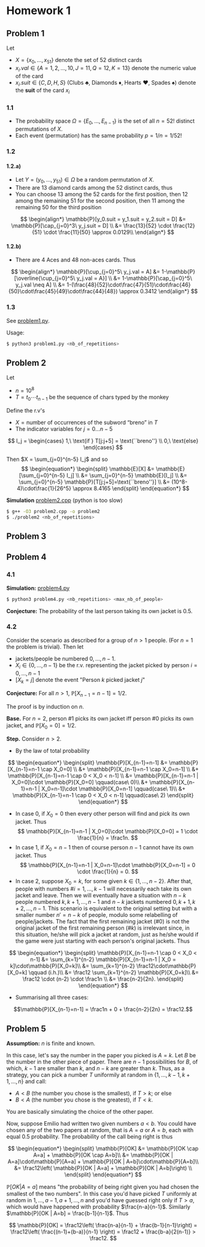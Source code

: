 # Homework 1

## Problem 1

Let 
- $X= \{x_0,\ldots, x_{51}\}$ denote the set of 52 distinct cards
- $x_i.val \in \{A=1, 2,..., 10, J=11, Q=12, K=13\}$ denote the numeric value of the card
- $x_i.suit \in \{C, D, H, S \}$ (Clubs ♣, Diamonds ♦, Hearts ♥, Spades ♠) denote the **suit** of the card $x_i$
 

### 1.1

- The probability space $\Omega = \{ E_0, \ldots, E_{n-1} \}$ is the set of all
$n=52!$ distinct permutations of $X$. 
- Each event (permutation) has the same probability $p=1/n=1/52!$

### 1.2

#### 1.2.a)

- Let $Y=(y_0, \ldots, y_{51})\in\Omega$ be a random permutation of $X$.
- There are 13 diamond cards among the 52 distinct cards, thus
- You can choose 13 among the 52 cards for the first position, then 12 among the remaining 51 for the second position, then 11 among the remaining 50 for the third position

$$
\begin{align*}
\mathbb{P}[y_0.suit = y_1.suit = y_2.suit = D] &= \mathbb{P}[\cap_{j=0}^3\  y_j.suit = D] \\
&= \frac{13}{52} \cdot \frac{12}{51} \cdot \frac{11}{50} \approx 0.0129\\
\end{align*}
$$


#### 1.2.b)

- There are 4 Aces and 48 non-aces cards. Thus

$$
\begin{align*}
\mathbb{P}[\cup_{j=0}^5\  y_j.val = A] 
&= 1-\mathbb{P}[\overline{\cup_{j=0}^5\  y_j.val = A}] \\
&= 1-\mathbb{P}[\cap_{j=0}^5\  y_j.val \neq A] \\
&= 1-(\frac{48}{52}\cdot\frac{47}{51}\cdot\frac{46}{50}\cdot\frac{45}{49}\cdot\frac{44}{48}) \approx 0.3412 
\end{align*}
$$

### 1.3

See [problem1.py](./problem1.py).

Usage:

```sh
$ python3 problem1.py <nb_of_repetitions>
```


## Problem 2

Let 
- $n = 10^8$
- $T = t_0 \cdots t_{n-1}$ be the sequence of chars typed by the monkey

Define the r.v's
- $X = \text{number of occurrences of the subword ``breno'' in } T$
- The indicator variables for $j=0\ldots n-5$

$$
I_j = \begin{cases}
1,\  \text{if } T[j:j+5] = \text{``breno''} \\
0,\  \text{else}
\end{cases}
$$

Then $X = \sum_{j=0}^{n-5} I_j$ and so 
$$
\begin{equation*}
\begin{split}
\mathbb{E}[X] &= \mathbb{E}[\sum_{j=0}^{n-5} I_j] \\
&= \sum_{j=0}^{n-5} \mathbb{E}[I_j] \\
&= \sum_{j=0}^{n-5} \mathbb{P}[T[j:j+5]=\text{``breno''}] \\
&= (10^8-4)\cdot\frac{1}{26^5} \approx 8.4165
\end{split}
\end{equation*}
$$

**Simulation** [problem2.cpp](./problem2.cpp) (python is too slow)

```sh
$ g++ -O3 problem2.cpp -o problem2
$ ./problem2 <nb_of_repetitions>
```


## Problem 3





## Problem 4

### 4.1

**Simulation:** [problem4.py](./problem4.py)

```sh
$ python3 problem4.py <nb_repetitions> <max_nb_of_people>
```

**Conjecture:** The probability of the last person taking its own jacket is 0.5.

### 4.2

Consider the scenario as described for a group of $n > 1$ people. (For $n=1$ the problem is trivial). Then let 
- jackets/people be numbered $0,\ldots, n-1$.
- $X_i\in\{0,\ldots, n-1\}$ be the r.v. representing the jacket picked by person $i=0,\ldots, n-1$
- $[X_k = j]$ denote the event "Person $k$ picked jacket $j$"

**Conjecture:** For all $n > 1$,  $\mathbb{P}[X_{n-1}=n-1] = 1/2$.

The proof is by induction on $n$.

**Base.** For $n=2$, person #1 picks its own jacket iff person #0 picks its own jacket, and $\mathbb{P}[X_0=0] = 1/2$.

**Step.** Consider $n>2$.

- By the law of total probability

$$
\begin{equation*}
\begin{split}
\mathbb{P}[X_{n-1}=n-1] &=   \mathbb{P}[X_{n-1}=n-1 \cap X_0=0] \\
&+ \mathbb{P}[X_{n-1}=n-1 \cap X_0=n-1]  \\
&+ \mathbb{P}[X_{n-1}=n-1 \cap 0 < X_0 < n-1] \\
&= \mathbb{P}[X_{n-1}=n-1 | X_0=0]\cdot \mathbb{P}[X_0=0] \qquad(case\ 0)\\
&+ \mathbb{P}[X_{n-1}=n-1 | X_0=n-1]\cdot \mathbb{P}[X_0=n-1] \qquad(case\ 1)\\
&+ \mathbb{P}[X_{n-1}=n-1 \cap 0 < X_0 < n-1] \qquad(case\ 2)
\end{split}
\end{equation*}
$$

- In case 0, if $X_0=0$ then every other person will find and pick its own jacket. Thus 
$$
\mathbb{P}[X_{n-1}=n-1 | X_0=0]\cdot \mathbb{P}[X_0=0] = 1 \cdot \frac{1}{n} = \frac1n.
$$ 
- In case 1, if $X_0=n-1$ then of course person $n-1$ cannot have its own jacket. Thus
$$
\mathbb{P}[X_{n-1}=n-1 | X_0=n-1]\cdot \mathbb{P}[X_0=n-1] = 0 \cdot \frac{1}{n} = 0.
$$ 
- In case 2, suppose $X_0=k$, for some given $k\in\{1,\ldots, n-2\}$. After that, people with numbers #$i=1,\ldots,k-1$ will necessarily each take its own jacket and leave. Then we will eventually have a situation with $n-k$ people numbered $k,k+1,\ldots,n-1$ and $n-k$ jackets numbered $0,k+1,k+2,\ldots,n-1$. This scenario is equivalent to the original setting but with a smaller number $n'=n-k$ of people, modulo some relabelling of people/jackets. The fact that the first remaining jacket (#0) is not the original jacket of the first remaining person (#$k$) is irrelevant since, in this situation, he/she will pick a jacket at random, just as he/she would if the game were just starting with each person's original jackets. Thus

$$
\begin{equation*}
\begin{split}
\mathbb{P}[X_{n-1}=n-1 \cap 0 < X_0 < n-1] 
&= \sum_{k=1}^{n-2} \mathbb{P}[X_{n-1}=n-1 | X_0 = k]\cdot\mathbb{P}[X_0=k]\\
&= \sum_{k=1}^{n-2} \frac12\cdot\mathbb{P}[X_0=k] \qquad (i.h.)\\
&= \frac12 \sum_{k=1}^{n-2} \mathbb{P}[X_0=k]\\
&= \frac12 \cdot (n-2) \cdot \frac1n \\ 
&= \frac{n-2}{2n}.
\end{split}
\end{equation*}
$$

- Summarising all three cases:

$$\mathbb{P}[X_{n-1}=n-1] = \frac1n + 0 + \frac{n-2}{2n} = \frac12.$$


## Problem 5

**Assumption:** $n$ is finite and known.

In this case, let's say the number in the paper you picked is $A=k$. Let $B$ be the number in the other piece of paper. There are $n-1$ possibilities for $B$, of which, $k-1$ are smaller than $k$, and $n-k$ are greater than $k$. 
Thus, as a strategy, you can pick a number $T$ uniformily at random in $\{1,\ldots,k-1,k+1,\ldots,n\}$ and call:
- $A < B$ (the number you chose is the smallest), if  $T > k$; or else
- $B < A$ (the number you chose is the greatest),  if $T < k$.

You are basically simulating the choice of the other paper. 

Now, suppose Emilio had written two given numbers $a < b$. You could have chosen any of the two papers at random, that is $A=a$ or $A=b$, each with equal $0.5$ probability. The probability of the call being right is thus 

$$
\begin{equation*}
\begin{split}
\mathbb{P}[OK] &= \mathbb{P}[OK \cap A=a] + \mathbb{P}[OK \cap A=b]\\
&= \mathbb{P}[OK | A=a]\cdot\mathbb{P}[A=a] + \mathbb{P}[OK | A=b]\cdot\mathbb{P}[A=b]\\ 
&= \frac12\left( \mathbb{P}[OK | A=a] + \mathbb{P}[OK | A=b]\right) \\ 
\end{split}
\end{equation*}
$$

$\mathbb{P}[OK | A=a]$ means "the probability of being right given you had chosen the smallest of the two numbers". In this case you'd have picked $T$ uniformly at random in $1,\ldots,a-1,a+1,\ldots,n$ and you'd have guessed right only if $T>a$, which would have happened with probability $\frac{n-a}{n-1}$.
Similarly $\mathbb{P}[OK | A=b] = \frac{b-1}{n-1}$. Thus

$$
\mathbb{P}[OK]  = \frac12\left( \frac{n-a}{n-1} + \frac{b-1}{n-1}\right)
= \frac12\left( \frac{(n-1)+(b-a)}{n-1} \right) = \frac12 + \frac{b-a}{2(n-1)} > \frac12.
$$